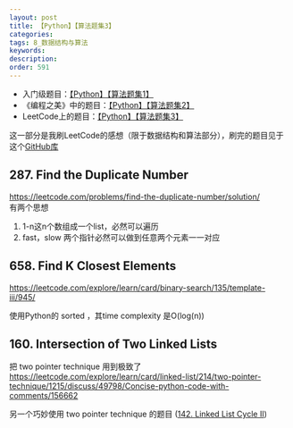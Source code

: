 ```yaml
---
layout: post
title: 【Python】【算法题集3】
categories:
tags: 8_数据结构与算法
keywords:
description:
order: 591
---
```


- 入门级题目：[【Python】【算法题集1】](http://www.guofei.site/2017/05/03/TrickPython.html)
- 《编程之美》中的题目：[【Python】【算法题集2】](http://www.guofei.site/2017/08/28/someproblems.html)
- LeetCode上的题目：[【Python】【算法题集3】](http://www.guofei.site/2018/07/05/pythonalgorithma.html)


这一部分是我刷LeetCode的感想（限于数据结构和算法部分），刷完的题目见于这个[GitHub库](https://github.com/guofei9987/leetcode_python)


## 287. Find the Duplicate Number
https://leetcode.com/problems/find-the-duplicate-number/solution/  
有两个思想
1. 1-n这n个数组成一个list，必然可以遍历
2. fast，slow 两个指针必然可以做到任意两个元素一一对应

## 658. Find K Closest Elements
https://leetcode.com/explore/learn/card/binary-search/135/template-iii/945/

使用Python的 sorted ，其time complexity 是O(log(n))


## 160. Intersection of Two Linked Lists
把 two pointer technique 用到极致了
https://leetcode.com/explore/learn/card/linked-list/214/two-pointer-technique/1215/discuss/49798/Concise-python-code-with-comments/156662  

另一个巧妙使用 two pointer technique 的题目 ([142. Linked List Cycle II](https://leetcode.com/problems/linked-list-cycle-ii/description/))
